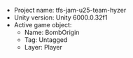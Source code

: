 <!-- UNITY CODE ASSIST INSTRUCTIONS START -->
- Project name: tfs-jam-u25-team-hyzer
- Unity version: Unity 6000.0.32f1
- Active game object:
  - Name: BombOrigin
  - Tag: Untagged
  - Layer: Player
<!-- UNITY CODE ASSIST INSTRUCTIONS END -->